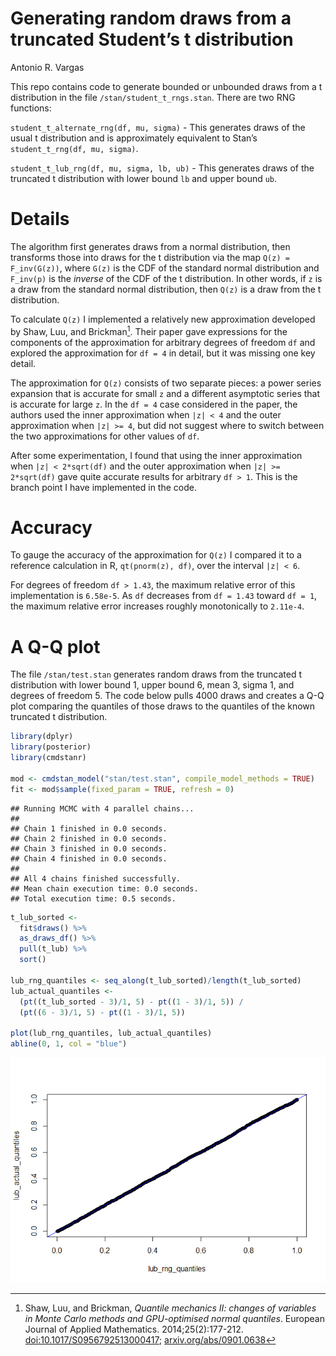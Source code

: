 Generating random draws from a truncated Student’s t distribution
================
Antonio R. Vargas

This repo contains code to generate bounded or unbounded draws from a t
distribution in the file `/stan/student_t_rngs.stan`. There are two RNG
functions:

`student_t_alternate_rng(df, mu, sigma)` - This generates draws of the
usual t distribution and is approximately equivalent to Stan’s
`student_t_rng(df, mu, sigma)`.

`student_t_lub_rng(df, mu, sigma, lb, ub)` - This generates draws of the
truncated t distribution with lower bound `lb` and upper bound `ub`.

# Details

The algorithm first generates draws from a normal distribution, then
transforms those into draws for the t distribution via the map
`Q(z) = F_inv(G(z))`, where `G(z)` is the CDF of the standard normal
distribution and `F_inv(p)` is the *inverse* of the CDF of the t
distribution. In other words, if `z` is a draw from the standard normal
distribution, then `Q(z)` is a draw from the t distribution.

To calculate `Q(z)` I implemented a relatively new approximation
developed by Shaw, Luu, and Brickman[^1]. Their paper gave expressions
for the components of the approximation for arbitrary degrees of freedom
`df` and explored the approximation for `df = 4` in detail, but it was
missing one key detail.

The approximation for `Q(z)` consists of two separate pieces: a power
series expansion that is accurate for small `z` and a different
asymptotic series that is accurate for large `z`. In the `df = 4` case
considered in the paper, the authors used the inner approximation when
`|z| < 4` and the outer approximation when `|z| >= 4`, but did not
suggest where to switch between the two approximations for other values
of `df`.

After some experimentation, I found that using the inner approximation
when `|z| < 2*sqrt(df)` and the outer approximation when
`|z| >= 2*sqrt(df)` gave quite accurate results for arbitrary `df > 1`.
This is the branch point I have implemented in the code.

# Accuracy

To gauge the accuracy of the approximation for `Q(z)` I compared it to a
reference calculation in R, `qt(pnorm(z), df)`, over the interval
`|z| < 6`.

For degrees of freedom `df > 1.43`, the maximum relative error of this
implementation is `6.58e-5`. As `df` decreases from `df = 1.43` toward
`df = 1`, the maximum relative error increases roughly monotonically to
`2.11e-4`.

# A Q-Q plot

The file `/stan/test.stan` generates random draws from the truncated t
distribution with lower bound 1, upper bound 6, mean 3, sigma 1, and
degrees of freedom 5. The code below pulls 4000 draws and creates a Q-Q
plot comparing the quantiles of those draws to the quantiles of the
known truncated t distribution.

``` r
library(dplyr)
library(posterior)
library(cmdstanr)

mod <- cmdstan_model("stan/test.stan", compile_model_methods = TRUE)
fit <- mod$sample(fixed_param = TRUE, refresh = 0)
```

    ## Running MCMC with 4 parallel chains...
    ## 
    ## Chain 1 finished in 0.0 seconds.
    ## Chain 2 finished in 0.0 seconds.
    ## Chain 3 finished in 0.0 seconds.
    ## Chain 4 finished in 0.0 seconds.
    ## 
    ## All 4 chains finished successfully.
    ## Mean chain execution time: 0.0 seconds.
    ## Total execution time: 0.5 seconds.

``` r
t_lub_sorted <- 
  fit$draws() %>% 
  as_draws_df() %>% 
  pull(t_lub) %>% 
  sort()

lub_rng_quantiles <- seq_along(t_lub_sorted)/length(t_lub_sorted)
lub_actual_quantiles <- 
  (pt((t_lub_sorted - 3)/1, 5) - pt((1 - 3)/1, 5)) / 
  (pt((6 - 3)/1, 5) - pt((1 - 3)/1, 5))

plot(lub_rng_quantiles, lub_actual_quantiles)
abline(0, 1, col = "blue")
```

![](README_files/figure-gfm/unnamed-chunk-1-1.png)<!-- -->

[^1]: Shaw, Luu, and Brickman, *Quantile mechanics II: changes of
    variables in Monte Carlo methods and GPU-optimised normal
    quantiles*. European Journal of Applied Mathematics.
    2014;25(2):177-212.
    [doi:10.1017/S0956792513000417](https://doi.org/10.1017/S0956792513000417);
    [arxiv.org/abs/0901.0638](https://arxiv.org/abs/0901.0638)
